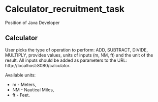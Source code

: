 # Calculator_recruitment_task
Position of Java Developer

## Calculator
User picks the type of operation to perform: ADD, SUBTRACT, DIVIDE, MULTIPLY, provides values, units of inputs (m, NM, ft) and the unit of the result. All inputs should be added as parameters to the URL: http://localhost:8080/calculator.


Available units:
- m - Meters,
- NM - Nautical Miles,
- ft - Feet.
